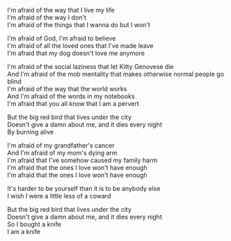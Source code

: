 I'm afraid of the way that I live my life  
I'm afraid of the way I don't  
I'm afraid of the things that I wanna do but I won't

I'm afraid of God, I'm afraid to believe  
I'm afraid of all the loved ones that I've made leave  
I'm afraid that my dog doesn't love me anymore

I'm afraid of the social laziness that let Kitty Genovese die  
And I'm afraid of the mob mentality that makes otherwise normal people go blind  
I'm afraid of the way that the world works  
And I'm afraid of the words in my notebooks  
I'm afraid that you all know that I am a pervert

But the big red bird that lives under the city  
Doesn't give a damn about me, and it dies every night  
By burning alive

I'm afraid of my grandfather's cancer  
And I'm afraid of my mom's dying arm  
I'm afraid that I've somehow caused my family harm  
I'm afraid that the ones I love won't have enough  
I'm afraid that the ones I love won't have enough

It's harder to be yourself than it is to be anybody else  
I wish I were a little less of a coward

But the big red bird that lives under the city  
Doesn't give a damn about me, and it dies every night  
So I bought a knife  
I am a knife